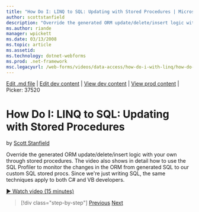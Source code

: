 ```yaml
---
title: "How Do I: LINQ to SQL: Updating with Stored Procedures | Microsoft Docs"
author: scottstanfield
description: "Override the generated ORM update/delete/insert logic with your own through stored procedures. The video also shows in detail how to use the SQL Profiler to..."
ms.author: riande
manager: wpickett
ms.date: 03/13/2008
ms.topic: article
ms.assetid: 
ms.technology: dotnet-webforms
ms.prod: .net-framework
msc.legacyurl: /web-forms/videos/data-access/how-do-i-with-linq/how-do-i-linq-to-sql-updating-with-stored-procedures
---
```

[Edit .md file](C:\Projects\msc\dev\Msc.Www\Web.ASP\App_Data\github\web-forms\videos\data-access\how-do-i-with-linq\how-do-i-linq-to-sql-updating-with-stored-procedures.md) | [Edit dev content](http://www.aspdev.net/umbraco#/content/content/edit/26527) | [View dev content](http://docs.aspdev.net/tutorials/web-forms/videos/data-access/how-do-i-with-linq/how-do-i-linq-to-sql-updating-with-stored-procedures.html) | [View prod content](http://www.asp.net/web-forms/videos/data-access/how-do-i-with-linq/how-do-i-linq-to-sql-updating-with-stored-procedures) | Picker: 37520

How Do I: LINQ to SQL: Updating with Stored Procedures
====================
by [Scott Stanfield](https://github.com/scottstanfield)

Override the generated ORM update/delete/insert logic with your own through stored procedures. The video also shows in detail how to use the SQL Profiler to monitor the changes in the ORM from generated SQL to our custom SQL stored procs. Since we're just writing SQL, the same techniques apply to both C# and VB developers.

[&#9654; Watch video (15 minutes)](https://channel9.msdn.com/Blogs/ASP-NET-Site-Videos/how-do-i-linq-to-sql-updating-with-stored-procedures)

>[!div class="step-by-step"] [Previous](how-do-i-linq-to-sql-using-stored-procedures.md) [Next](how-do-i-linq-to-sql-executing-arbitrary-sql.md)
